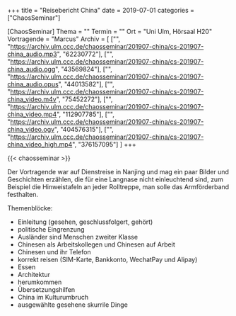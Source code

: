 +++
title = "Reisebericht China"
date = 2019-07-01
categories = ["ChaosSeminar"]

[ChaosSeminar]
Thema = ""
Termin = ""
Ort = "Uni Ulm, Hörsaal H20"
Vortragende = "Marcus"
Archiv = [
	["", "https://archiv.ulm.ccc.de/chaosseminar/201907-china/cs-201907-china_audio.mp3", "62230772"],
	["", "https://archiv.ulm.ccc.de/chaosseminar/201907-china/cs-201907-china_audio.ogg", "43569824"],
	["", "https://archiv.ulm.ccc.de/chaosseminar/201907-china/cs-201907-china_audio.opus", "44013582"],
	["", "https://archiv.ulm.ccc.de/chaosseminar/201907-china/cs-201907-china_video.m4v", "75452272"],
	["", "https://archiv.ulm.ccc.de/chaosseminar/201907-china/cs-201907-china_video.mp4", "112907785"],
	["", "https://archiv.ulm.ccc.de/chaosseminar/201907-china/cs-201907-china_video.ogv", "404576315"],
	["", "https://archiv.ulm.ccc.de/chaosseminar/201907-china/cs-201907-china_video_high.mp4", "376157095"]
	]
+++

{{< chaosseminar >}}

Der Vortragende war auf Dienstreise in Nanjing und mag ein paar Bilder und Geschichten erzählen, die für eine Langnase nicht einleuchtend sind, zum Beispiel die Hinweistafeln an jeder Rolltreppe, man solle das Armförderband festhalten.

Themenblöcke:

- Einleitung (gesehen, geschlussfolgert, gehört)
- politische Eingrenzung
- Ausländer sind Menschen zweiter Klasse
- Chinesen als Arbeitskollegen und Chinesen auf Arbeit
- Chinesen und ihr Telefon
- korrekt reisen (SIM-Karte, Bankkonto, WechatPay und Alipay)
- Essen
- Architektur
- herumkommen
- Übersetzungshilfen
- China im Kulturumbruch
- ausgewählte gesehene skurrile Dinge
